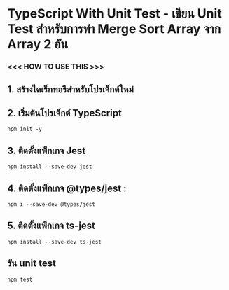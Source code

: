 # TypeScript With Unit Test - เขียน Unit Test สำหรับการทำ Merge Sort Array จาก Array 2 อัน

### <<< HOW TO USE THIS >>>

## 1.  สร้างไดเร็กทอรีสำหรับโปรเจ็กต์ใหม่
## 2. เริ่มต้นโปรเจ็กต์ TypeScript
```
npm init -y
```
## 3.  ติดตั้งแพ็กเกจ Jest
```
npm install --save-dev jest
```
## 4. ติดตั้งแพ็กเกจ @types/jest :
``` 
npm i --save-dev @types/jest
```
## 5. ติดตั้งแพ็กเกจ ts-jest
```
npm install --save-dev ts-jest
```
## รัน unit test
```
npm test
```
